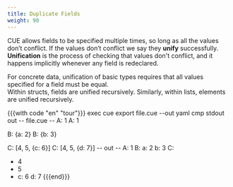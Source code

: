 ```yaml
---
title: Duplicate Fields
weight: 90
---
```


CUE allows fields to be specified multiple times, so long as all the values
don’t conflict.
If the values don’t conflict we say they **unify** successfully.
**Unification** is the process of checking that values don't conflict,
and it happens implicitly whenever any field is redeclared.

For concrete data, unification of basic types requires that
all values specified for a field must be equal.\
Within structs, fields are unified recursively.
Similarly, within lists, elements are unified recursively.

{{{with code "en" "tour"}}}
exec cue export file.cue --out yaml
cmp stdout out
-- file.cue --
A: 1
A: 1

B: {a: 2}
B: {b: 3}

C: [4, 5, {c: 6}]
C: [4, 5, {d: 7}]
-- out --
A: 1
B:
  a: 2
  b: 3
C:
  - 4
  - 5
  - c: 6
    d: 7
{{{end}}}
